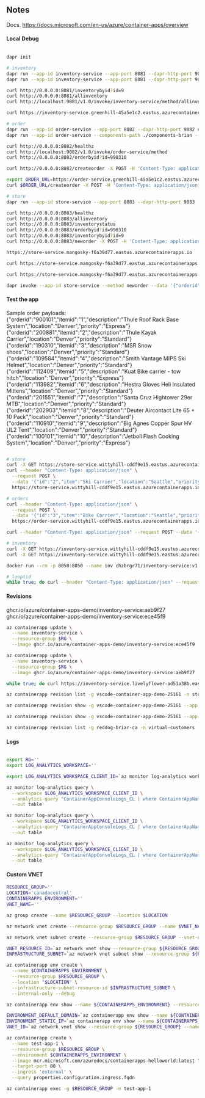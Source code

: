## Notes

Docs. https://docs.microsoft.com/en-us/azure/container-apps/overview

#### Local Debug

```bash

dapr init

# inventory
dapr run --app-id inventory-service --app-port 8081 --dapr-http-port 9081 --dapr-grpc-port 7081 npm start
dapr run --app-id inventory-service --app-port 8081 --dapr-http-port 9081 npm start

curl http://0.0.0.0:8081/inventorybyid?id=9
curl http://0.0.0.0:8081/allinventory
curl http://localhost:9081/v1.0/invoke/inventory-service/method/allinventory

curl https://inventory-service.greenhill-45a5e1c2.eastus.azurecontainerapps.io/allinventory

# order
dapr run --app-id order-service --app-port 8082 --dapr-http-port 9082 npm start
dapr run --app-id order-service --components-path ./components-brian --app-port 8082 --dapr-http-port 9082 --dapr-grpc-port 7082 npm start

curl http://0.0.0.0:8082/healthz
curl http://localhost:9082/v1.0/invoke/order-service/method
curl http://0.0.0.0:8082/orderbyid?id=990310

curl http://0.0.0.0:8082/createorder -X POST -H 'Content-Type: application/json' -d '{"orderid":"990310","itemid":"3","description":"MSR Snow shoes","location":"Denver","priority":"Standard"}'

export ORDER_URL=https://order-service.greenhill-45a5e1c2.eastus.azurecontainerapps.io
curl $ORDER_URL/createorder -X POST -H 'Content-Type: application/json' -d '{"orderid":"444444","itemid":"3","description":"Crappy Snow shoes","location":"Denver","priority":"Standard"}'

# store
dapr run --app-id store-service --app-port 8083 --dapr-http-port 9083 --dapr-grpc-port 7083 npm start

curl http://0.0.0.0:8083/healthz
curl http://0.0.0.0:8083/allinventory
curl http://0.0.0.0:8083/inventorystatus 
curl http://0.0.0.0:8083/orderbyid?id=990310 
curl http://0.0.0.0:8083/inventorybyid?id=9
curl http://0.0.0.0:8083/neworder -X POST -H 'Content-Type: application/json' -d '{"orderid":"990310","itemid":"3","description":"MSR Snow shoes","location":"Denver","priority":"Standard"}'

https://store-service.mangosky-f6a39d77.eastus.azurecontainerapps.io

curl https://store-service.mangosky-f6a39d77.eastus.azurecontainerapps.io/neworder -X POST -H 'Content-Type: application/json' -d '{"orderid":"232323","itemid":"3","description":"REI Brand Snow shoes","location":"Denver","priority":"Rush"}'

curl https://store-service.mangosky-f6a39d77.eastus.azurecontainerapps.io/neworder -X POST -H 'Content-Type: application/json' -d '{"orderid":"123456","itemid":"3","description":"Santa Cruz MTB","location":"Colorado Springs","priority":"Rush"}'

dapr invoke --app-id store-service --method neworder --data '{"orderid":"990310","itemid":"3","description":"MSR Snow shoes","location":"Denver","priority":"Standard"}'
```

#### Test the app

Sample order payloads:
{"orderid":"900101","itemid":"1","description":"Thule Roof Rack Base System","location":"Denver","priority":"Express"}
{"orderid":"200881","itemid":"2","description":"Thule Kayak Carrier","location":"Denver","priority":"Standard"}
{"orderid":"190310","itemid":"3","description":"MSR Snow shoes","location":"Denver","priority":"Standard"}
{"orderid":"109584","itemid":"4","description":"Smith Vantage MIPS Ski Helmet","location":"Denver","priority":"Standard"}
{"orderid":"112409","itemid":"5","description":"Kuat Bike carrier - tow hitch","location":"Denver","priority":"Express"}
{"orderid":"113982","itemid":"6","description":"Hestra Gloves Heli Insulated Mittens","location":"Denver","priority":"Standard"}
{"orderid":"201551","itemid":"7","description":"Santa Cruz Hightower 29er MTB","location":"Denver","priority":"Standard"} 
{"orderid":"202903","itemid":"8","description":"Deuter Aircontact Lite 65 + 10 Pack","location":"Denver","priority":"Standard"}
{"orderid":"110910","itemid":"9","description":"Big Agnes Copper Spur HV UL2 Tent","location":"Denver","priority":"Standard"}
{"orderid":"100101","itemid":"10","description":"Jetboil Flash Cooking System","location":"Denver","priority":"Express"} 

```bash

# store
curl -X GET https://store-service.wittyhill-cddf9e15.eastus.azurecontainerapps.io/order?id=1
curl --header "Content-Type: application/json" \
  --request POST \
  --data '{"id":"2","item":"Ski Carrier","location":"Seattle","priority":"Standard"}' \
  https://store-service.wittyhill-cddf9e15.eastus.azurecontainerapps.io/order?id=undefined

# orders
curl --header "Content-Type: application/json" \
  --request POST \
  --data '{"id":"3","item":"Bike Carrier","location":"Seattle","priority":"Standard"}' \
  https://order-service.wittyhill-cddf9e15.eastus.azurecontainerapps.io/order?id=undefined

curl --header "Content-Type: application/json" --request POST --data '{"id":"4","item":"Rack Locking System","location":"Denver","priority":"Standard"}' https://order-service.wittyhill-cddf9e15.eastus.azurecontainerapps.io/order?id=undefined

# inventory
curl -X GET https://inventory-service.wittyhill-cddf9e15.eastus.azurecontainerapps.io/
curl -X GET https://inventory-service.wittyhill-cddf9e15.eastus.azurecontainerapps.io/inventory

docker run --rm -p 8050:8050 --name inv chzbrgr71/inventory-service:v1.5

# looptid
while true; do curl --header "Content-Type: application/json" --request POST --data '{"id":"4","item":"Rack Locking System","location":"Denver","priority":"Standard"}' https://order-service.wittyhill-cddf9e15.eastus.azurecontainerapps.io/order?id=undefined && echo '' ; sleep 3; done

```

#### Revisions

ghcr.io/azure/container-apps-demo/inventory-service:aeb9f27
ghcr.io/azure/container-apps-demo/inventory-service:ece45f9

```bash
az containerapp update \
  --name inventory-service \
  --resource-group $RG \
  --image ghcr.io/azure/container-apps-demo/inventory-service:ece45f9

az containerapp update \
  --name inventory-service \
  --resource-group $RG \
  --image ghcr.io/azure/container-apps-demo/inventory-service:aeb9f27  

while true; do curl https://inventory-service.livelyflower-ad51a38b.eastus.azurecontainerapps.io && echo '' ; sleep 1; done

az containerapp revision list -g vscode-container-app-demo-25161 -n store-service

az containerapp revision show -g vscode-container-app-demo-25161 --app store-service -n store-service--ftpc5po -o json

az containerapp revision show -g vscode-container-app-demo-25161 --app store-service -n store-service--ftpc5po -o json | jq -r '.replicas'

az containerapp revision list -g reddog-briar-ca -n virtual-customers
```

#### Logs

```bash

export RG=''
export LOG_ANALYTICS_WORKSPACE=''

export LOG_ANALYTICS_WORKSPACE_CLIENT_ID=`az monitor log-analytics workspace show --query customerId -g $RG -n $LOG_ANALYTICS_WORKSPACE --out tsv`

az monitor log-analytics query \
  --workspace $LOG_ANALYTICS_WORKSPACE_CLIENT_ID \
  --analytics-query "ContainerAppConsoleLogs_CL | where ContainerAppName_s == 'store-service' | project ContainerAppName_s, Log_s, TimeGenerated " \
  --out table

az monitor log-analytics query \
  --workspace $LOG_ANALYTICS_WORKSPACE_CLIENT_ID \
  --analytics-query "ContainerAppConsoleLogs_CL | where ContainerAppName_s == 'order-service' | project ContainerAppName_s, Log_s, TimeGenerated " \
  --out table

az monitor log-analytics query \
  --workspace $LOG_ANALYTICS_WORKSPACE_CLIENT_ID \
  --analytics-query "ContainerAppConsoleLogs_CL | where ContainerAppName_s == 'inventory-service' | project ContainerAppName_s, Log_s, TimeGenerated " \
  --out table
```

#### Custom VNET

```bash
RESOURCE_GROUP=''
LOCATION='canadacentral'
CONTAINERAPPS_ENVIRONMENT=''
VNET_NAME=''

az group create --name $RESOURCE_GROUP --location $LOCATION

az network vnet create --resource-group $RESOURCE_GROUP --name $VNET_NAME --location $LOCATION  --address-prefix 10.0.0.0/16

az network vnet subnet create --resource-group $RESOURCE_GROUP --vnet-name $VNET_NAME --name infrastructure --address-prefixes 10.0.0.0/23  

VNET_RESOURCE_ID=`az network vnet show --resource-group ${RESOURCE_GROUP} --name ${VNET_NAME} --query "id" -o tsv | tr -d '[:space:]'`
INFRASTRUCTURE_SUBNET=`az network vnet subnet show --resource-group ${RESOURCE_GROUP} --vnet-name $VNET_NAME --name infrastructure --query "id" -o tsv | tr -d '[:space:]'`

az containerapp env create \
  --name $CONTAINERAPPS_ENVIRONMENT \
  --resource-group $RESOURCE_GROUP \
  --location "$LOCATION" \
  --infrastructure-subnet-resource-id $INFRASTRUCTURE_SUBNET \
  --internal-only --debug

az containerapp env show --name ${CONTAINERAPPS_ENVIRONMENT} --resource-group ${RESOURCE_GROUP} -o json

ENVIRONMENT_DEFAULT_DOMAIN=`az containerapp env show --name ${CONTAINERAPPS_ENVIRONMENT} --resource-group ${RESOURCE_GROUP} --query properties.defaultDomain --out json | tr -d '"'`
ENVIRONMENT_STATIC_IP=`az containerapp env show --name ${CONTAINERAPPS_ENVIRONMENT} --resource-group ${RESOURCE_GROUP} --query properties.staticIp --out json | tr -d '"'`
VNET_ID=`az network vnet show --resource-group ${RESOURCE_GROUP} --name ${VNET_NAME} --query id --out json | tr -d '"'`

az containerapp create \
  --name test-app-1 \
  --resource-group $RESOURCE_GROUP \
  --environment $CONTAINERAPPS_ENVIRONMENT \
  --image mcr.microsoft.com/azuredocs/containerapps-helloworld:latest \
  --target-port 80 \
  --ingress 'external' \
  --query properties.configuration.ingress.fqdn

az containerapp exec -g $RESOURCE_GROUP -n test-app-1

```